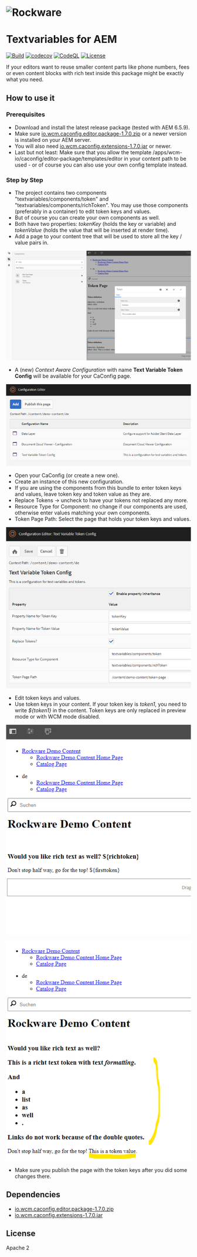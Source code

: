 # ![Rockware](https://rockware.info/Default-small.png) 
# Textvariables for AEM

[![Build](https://github.com/rockwareGmbHCoKG/textvariables/workflows/Build/badge.svg?branch=develop)](https://github.com/rockwareGmbHCoKG/textvariables/actions?query=workflow%3ABuild+branch%3Adevelop)
[![codecov](https://codecov.io/gh/rockwareGmbHCoKG/textvariables/branch/main/graph/badge.svg)](https://codecov.io/gh/rockwareGmbHCoKG/textvariables)
[![CodeQL](https://github.com/rockwareGmbHCoKG/textvariables/workflows/CodeQL/badge.svg?branch=main)](https://github.com/rockwareGmbHCoKG/textvariables/actions?query=workflow%3ACodeQL)
[![License](https://img.shields.io/github/license/rockwareGmbHCoKG/textvariables)](https://github.com/rockwareGmbHCoKG/textvariables/blob/main/LICENCE.txt)

If your editors want to reuse smaller content parts like phone numbers, fees or even content blocks with rich text inside this package might be exactly
what you need.

## How to use it

### Prerequisites
- Download and install the latest release package (tested with AEM 6.5.9). 
- Make sure [io.wcm.caconfig.editor.package-1.7.0.zip](https://mvnrepository.com/artifact/io.wcm/io.wcm.caconfig.editor.package) or a newer version is installed on your AEM server.
- You will also need [io.wcm.caconfig.extensions-1.7.0.jar](https://mvnrepository.com/artifact/io.wcm/io.wcm.caconfig.extensions) or newer.
- Last but not least: Make sure that you allow the template /apps/wcm-io/caconfig/editor-package/templates/editor in your content path to be used - or of course you can also use your own config template instead.

### Step by Step
- The project contains two components "textvariables/components/token" and "textvariables/components/richToken". You may use those components (preferably in a container) to edit token keys and values.
- But of course you can create your own components as well.
- Both have two properties: _tokenKey_ (holds the key or variable) and _tokenValue_ (holds the value that will be inserted at render time).
- Add a page to your content tree that will be used to store all the key / value pairs in. 


![img_1.png](img_1.png)


- A (new) *Context Aware Configuration* with name **Text Variable Token Config** will be available for your CaConfig page.

![img_2.png](img_2.png)

- Open your CaConfig (or create a new one).
- Create an instance of this new configuration.
- If you are using the components from this bundle to enter token keys and values, leave token key and token value as they are.
- Replace Tokens -> uncheck to have your tokens not replaced any more.
- Resource Type for Component: no change if our components are used, otherwise enter values matching your own components.
- Token Page Path: Select the page that holds your token keys and values.

![img.png](img.png)

- Edit token keys and values.
- Use token keys in your content. If your token key is _token1_, you need to write _${token1}_ in the content. Token keys are only replaced in preview mode or with WCM mode disabled.

![img_3.png](img_3.png)

![img_4.png](img_4.png)



- Make sure you publish the page with the token keys after you did some changes there.

## Dependencies
- [io.wcm.caconfig.editor.package-1.7.0.zip](https://mvnrepository.com/artifact/io.wcm/io.wcm.caconfig.editor.package)
- [io.wcm.caconfig.extensions-1.7.0.jar](https://mvnrepository.com/artifact/io.wcm/io.wcm.caconfig.extensions)

## License
Apache 2
